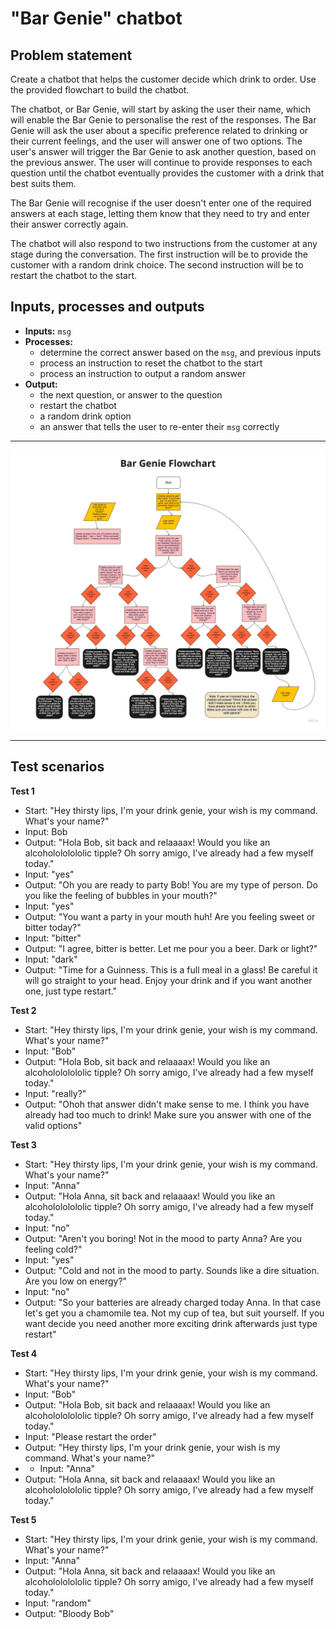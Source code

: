 # "Bar Genie" chatbot

## Problem statement


Create a chatbot that helps the customer decide which drink to order. Use the provided flowchart to build the chatbot.

The chatbot, or Bar Genie, will start by asking the user their name, which will enable the Bar Genie to personalise the rest of the responses. The Bar Genie will ask the user about a specific preference related to drinking or their current feelings, and the user will answer one of two options. The user's answer will trigger the Bar Genie to ask another question, based on the previous answer. The user will continue to provide responses to each question until the chatbot eventually provides the customer with a drink that best suits them. 

The Bar Genie will recognise if the user doesn't enter one of the required answers at each stage, letting them know that they need to try and enter their answer correctly again. 

The chatbot will also respond to two instructions from the customer at any stage during the conversation. The first instruction will be to provide the customer with a random drink choice.  The second instruction will be to restart the chatbot to the start. 

## Inputs, processes and outputs


* **Inputs:** ```msg```
* **Processes:** 
  * determine the correct answer based on the ```msg```, and previous inputs
  * process an instruction to reset the chatbot to the start
  * process an instruction to output a random answer
* **Output:** 
  * the next question, or answer to the question
  * restart the chatbot
  * a random drink option
  * an answer that tells the user to re-enter their ```msg``` correctly

--------------

![flowchart](bargenie-flowchart.jpg)

-----------------
## Test scenarios

**Test 1**

* Start: "Hey thirsty lips, I'm your drink genie, your wish is my command. What's your name?"
* Input: Bob
* Output: "Hola Bob, sit back and relaaaax! Would you like an alcoholololololic tipple? Oh sorry amigo, I've already had a few myself today."
* Input: "yes"
* Output: "Oh you are ready to party Bob! You are my type of person. Do you like the feeling of bubbles in your mouth?"
* Input: "yes"
* Output: "You want a party in your mouth huh! Are you feeling sweet or bitter today?"
* Input: "bitter"
* Output: "I agree, bitter is better. Let me pour you a beer. Dark or light?"
* Input: "dark"
* Output: "Time for a Guinness.  This is a full meal in a glass! Be careful it will go straight to your head. Enjoy your drink and if you want another one, just type restart."

**Test 2**

* Start: "Hey thirsty lips, I'm your drink genie, your wish is my command. What's your name?"
* Input: "Bob"
* Output: "Hola Bob, sit back and relaaaax! Would you like an alcoholololololic tipple? Oh sorry amigo, I've already had a few myself today."
* Input: "really?"
* Output: "Ohoh that answer didn't make sense to me. I think you have already had too much to drink! Make sure you answer with one of the valid options"
  
**Test 3**  

* Start: "Hey thirsty lips, I'm your drink genie, your wish is my command. What's your name?"
* Input: "Anna"
* Output: "Hola Anna, sit back and relaaaax! Would you like an alcoholololololic tipple? Oh sorry amigo, I've already had a few myself today."
* Input: "no"
* Output: "Aren't you boring! Not in the mood to party Anna? Are you feeling cold?"
* Input: "yes"
* Output: "Cold and not in the mood to party.  Sounds like a dire situation.  Are you low on energy?"
* Input: "no"
* Output: "So your batteries are already charged today Anna.  In that case let's get you a chamomile tea. Not my cup of tea, but suit yourself. If you want decide you need another more exciting drink afterwards just type restart"

**Test 4**

* Start: "Hey thirsty lips, I'm your drink genie, your wish is my command. What's your name?"
* Input: "Bob"
* Output: "Hola Bob, sit back and relaaaax! Would you like an alcoholololololic tipple? Oh sorry amigo, I've already had a few myself today."
* Input: "Please restart the order"
* Output: "Hey thirsty lips, I'm your drink genie, your wish is my command. What's your name?"
* * Input: "Anna"
* Output: "Hola Anna, sit back and relaaaax! Would you like an alcoholololololic tipple? Oh sorry amigo, I've already had a few myself today."

**Test 5**

* Start: "Hey thirsty lips, I'm your drink genie, your wish is my command. What's your name?"
* Input: "Anna"
* Output: "Hola Anna, sit back and relaaaax! Would you like an alcoholololololic tipple? Oh sorry amigo, I've already had a few myself today."
* Input: "random"
* Output: "Bloody Bob"

